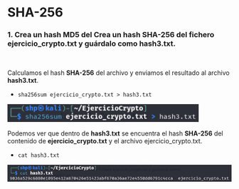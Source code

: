 <h1>SHA-256</h1>

<h3>1. Crea un hash MD5 del Crea un hash SHA-256 del fichero ejercicio_crypto.txt y guárdalo como hash3.txt.</h3>

<br>

Calculamos el hash **SHA-256** del archivo y enviamos el resultado al archivo **hash3.txt**. 

- `sha256sum ejercicio_crypto.txt > hash3.txt`

 <img src="src/sendsha256.png" alt="sha" width="430" /> <p>

Podemos ver que dentro de **hash3.txt** se encuentra el hash **SHA-256** del contenido de **ejercicio_crypto.txt** y el archivo ejercicio_crypto.txt.

- `cat hash3.txt`

 <img src="src/cathash3.png" alt="cat" width="700" /> <p>

